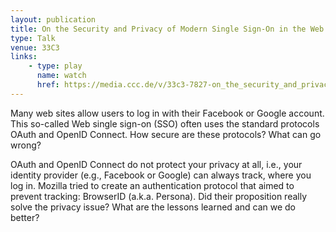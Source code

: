 ```yaml
---
layout: publication
title: On the Security and Privacy of Modern Single Sign-On in the Web
type: Talk
venue: 33C3
links:
    - type: play
      name: watch
      href: https://media.ccc.de/v/33c3-7827-on_the_security_and_privacy_of_modern_single_sign-on_in_the_web
---
```


Many web sites allow users to log in with their Facebook or Google
account. This so-called Web single sign-on (SSO) often uses the
standard protocols OAuth and OpenID Connect. How secure are these
protocols? What can go wrong?

OAuth and OpenID Connect do not protect your privacy at all, i.e.,
your identity provider (e.g., Facebook or Google) can always track,
where you log in. Mozilla tried to create an authentication protocol
that aimed to prevent tracking: BrowserID (a.k.a. Persona). Did their
proposition really solve the privacy issue? What are the lessons
learned and can we do better?
